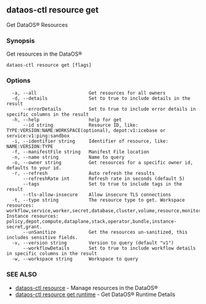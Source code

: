 ## dataos-ctl resource get

Get DataOS® Resources

### Synopsis

Get resources in the DataOS®

```
dataos-ctl resource get [flags]
```

### Options

```
  -a, --all                   Get resources for all owners
  -d, --details               Set to true to include details in the result
      --errorDetails          Set to true to include error details in specific columns in the result
  -h, --help                  help for get
      --id string             Resource ID, like: TYPE:VERSION:NAME:WORKSPACE(optional), depot:v1:icebase or service:v1:ping:sandbox
  -i, --identifier string     Identifier of resource, like: NAME:VERSION:TYPE
  -f, --manifestFile string   Manifest File location
  -n, --name string           Name to query
  -o, --owner string          Get resources for a specific owner id, defaults to your id.
  -r, --refresh               Auto refresh the results
      --refreshRate int       Refresh rate in seconds (default 5)
      --tags                  Set to true to include tags in the result
      --tls-allow-insecure    Allow insecure TLS connections
  -t, --type string           The resource type to get. Workspace resources: workflow,service,worker,secret,database,cluster,volume,resource,monitor,pager,lakehouse,lens. Instance resources: policy,depot,compute,dataplane,stack,operator,bundle,instance-secret,grant.
      --unSanitize            Get the resources un-sanitized, this includes sensitive fields.
  -v, --version string        Version to query (default "v1")
      --workflowDetails       Set to true to include workflow details in specific columns in the result
  -w, --workspace string      Workspace to query
```

### SEE ALSO

* [dataos-ctl resource](dataos-ctl_resource.md)	 - Manage resources in the DataOS®
* [dataos-ctl resource get runtime](dataos-ctl_resource_get_runtime.md)	 - Get DataOS® Runtime Details

